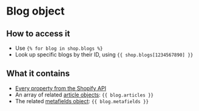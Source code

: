 # Blog object

## How to access it

* Use `{% for blog in shop.blogs %}`
* Look up specific blogs by their ID, using `{{ shop.blogs[1234567890] }}` 

## What it contains

* [Every property from the Shopify API](https://help.shopify.com/en/api/reference/online-store/blog)
* An array of related [article objects](https://help.usemechanic.com/en/articles/3637718-the-article-object): `{{ blog.articles }}` 
* The related [metafields object](https://help.usemechanic.com/en/articles/3347736-the-metafields-object): `{{ blog.metafields }}` 


